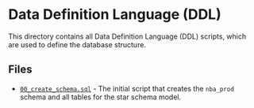 # Data Definition Language (DDL)

This directory contains all Data Definition Language (DDL) scripts, which are used to define the database structure.

## Files

*   [`00_create_schema.sql`](00_create_schema.sql) - The initial script that creates the `nba_prod` schema and all tables for the star schema model.